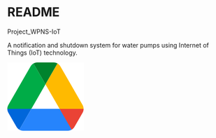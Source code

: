 # README

Project_WPNS-IoT

A notification and shutdown system for water pumps using Internet of Things (IoT) technology.

[![Test](asset/svg/Google_Drive_icon.svg)](https://drive.google.com/drive/u/0/folders/1-4541lYKCcQ_6zZ-MB3Gp7mohkY8YfqE)